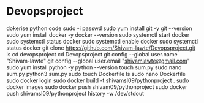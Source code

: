 # Devopsproject
dokerise python code
sudo -i passwd
sudo yum install git -y
git --version
sudo yum install docker -y
docker --version
sudo systemctl start docker
sudo systemctl status docker
sudo systemctl enable docker
sudo systemctl status docker
git clone https://github.com/Shivam-lawte/Devopsproject.git
ls
cd devopsproject
cd Devopsproject
git config --global user.name "Shivam-lawte"
git config --global user.email "shivamlawte@gmail.com"
sudo yum install python -y
python --version
touch sum.py
sudo nano sum.py 
python3 sum.py 
sudo touch Dockerfile
ls
sudo nano Dockerfile 
sudo docker login
sudo docker build -t shivamsl09/pythonproject .
sudo docker images
sudo docker push shivam09/pythonproject
sudo docker push shivamsl09/pythonproject
history -w /dev/stdout
